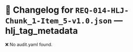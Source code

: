 # 📝 Changelog for `REQ-014-HLJ-Chunk_1-Item_5-v1.0.json` — **hlj_tag_metadata**

❌ No audit.yaml found.
